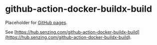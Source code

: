 # github-action-docker-buildx-build

Placeholder for [GitHub pages](https://pages.github.com/).

See [https://hub.senzing.com/github-action-docker-buildx-build](https://hub.senzing.com/github-action-docker-buildx-build).

